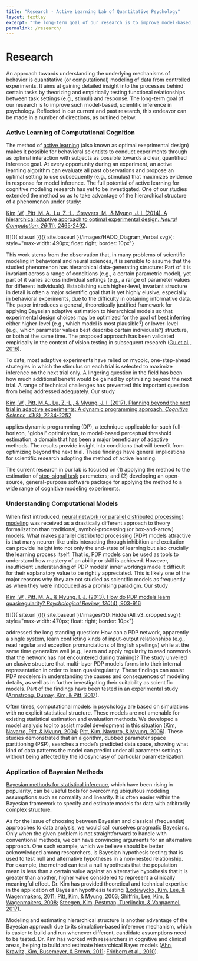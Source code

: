 ```yaml
---
title: "Research - Active Learning Lab of Quantitative Psychology"
layout: textlay
excerpt: "The long-term goal of our research is to improve model-based, scientific inference in psychology."
permalink: /research/
---
```


# Research

An approach towards understanding the underlying mechanisms of behavior is quantitative (or computational) modeling of data from controlled experiments. It aims at gaining detailed insight into the processes behind certain tasks by theorizing and empirically testing functional relationships between task settings (e.g., stimuli) and response. The long-term goal of our research is to improve such model-based, scientific inference in psychology. Reflected in our current and past research, this endeavor can be made in a number of directions, as outlined below.

### Active Learning of Computational Cognition

The method of [active learning](https://en.wikipedia.org/wiki/Active_learning_(machine_learning)) (also known as optimal exeprimental design) makes it possible for behavioral scientists to conduct experiments through as optimal interaction with subjects as possible towards a clear, quantified inference goal. At every opportunity during an experiment, an active learning algorithm can evaluate all past observations and propose an optimal setting to use subsequently (e.g., stimulus) that maximizes evidence in response for model inference. The full potential of active learning for cognitive modeling research has yet to be investigated. One of our studies extended the method so as to take advantage of the hierarchical structure of a phenomenon under study:

[Kim, W., Pitt, M. A., Lu, Z.-L., Steyvers, M., & Myung, J. I. (2014). A hierarchical adaptive approach to optimal experimental design. *Neural Computation, 26*(11), 2465-2492](https://www.mitpressjournals.org/doi/abs/10.1162/NECO_a_00654).

![]({{ site.url }}{{ site.baseurl }}/images/HADO_Diagram_Verbal.svg){: style="max-width: 490px; float: right; border: 10px"}

This work stems from the observation that, in many problems of scientific modeling in behavioral and neural sciences, it is sensible to assume that the studied phenomenon has hierarchical data-generating structure: Part of it is invariant across a range of conditions (e.g., a certain parametric model), yet part of it varies across individual settings (e.g., a range of parameter values for different individuals). Establishing such higher-level, invariant structure in detail is often a major scientific goal that is yet highly elusive, especially in behavioral experiments, due to the difficulty in obtaining informative data. The paper introduces a general, theoretically justified framework for applying Bayesian adaptive estimation to hierarchical models so that experimental design choices may be optimized for the goal of best inferring either higher-level (e.g., which model is most plausible?) or lower-level (e.g., which parameter values best describe certain individuals?) structure, or both at the same time. The proposed approach has been validated empirically in the context of vision testing in subsequent research ([Gu et al., 2016](http://jov.arvojournals.org/article.aspx?articleid=2516884)). 

To date, most adaptive experiments have relied on myopic, one-step-ahead strategies in which the stimulus on each trial is selected to maximize inference on the next trial only. A lingering question in the field has been how much additional benefit would
be gained by optimizing beyond the next trial. A range of technical challenges has prevented this important question from being addressed adequately. Our study

[Kim, W., Pitt, M.A., Lu, Z.-L., & Myung, J. I. (2017). Planning beyond the next trial in adaptive experiments: A dynamic programming approach. *Cognitive Science, 41*(8), 2234-2252](http://onlinelibrary.wiley.com/doi/10.1111/cogs.12467/full)

applies dynamic programming (DP), a technique applicable for such full-horizon, "global" optimization, to model-based perceptual
threshold estimation, a domain that has been a major beneficiary of adaptive methods. The results provide insight into conditions that will benefit from optimizing beyond the next trial. These findings have general implications for scientific research adopting the method of active learning.

The current research in our lab is focused on (1) applying the method to the estimation of [stop-signal task](http://www.cambridgecognition.com/cantab/cognitive-tests/executive-function/stop-signal-task-sst/) paremeters; and (2) developing an open-source, general-purpose software package for applying the method to a wide range of cognitive modeling experiments. 

### Understanding Computational Models

When first introduced, [neural network (or parallel distributed processing) modeling](https://en.wikipedia.org/wiki/Connectionism) was received as a drastically different approach to theory formalization than traditional, symbol-processing (or box-and-arrow) models. What makes parallel distributed processing (PDP) models attractive is that many neuron-like units interacting through inhibition and excitation can provide insight into not only the end-state of learning but also crucially the learning process itself. That is, PDP models can be used as tools to understand how mastery of an ability or skill is achieved. However, insufficient understanding of PDP models’ inner workings made it difficult for their explanatory value to be rightly appreciated. This is likely one of the major reasons why they are not studied as scientific models as frequently as when they were introduced as a promising paradigm. Our study

[Kim, W., Pitt, M. A., & Myung, I. J. (2013). How do PDP models learn quasiregularity? *Psychological Review, 120*(4), 903-916](http://psycnet.apa.org/record/2013-31538-001)

![]({{ site.url }}{{ site.baseurl }}/images/3D_HiddenAll_v3_cropped.svg){: style="max-width: 470px; float: right; border: 10px"}

addressed the long standing question: How can a PDP network, apparently a single system, learn conflicting kinds of input-output relationships (e.g., read regular and exception pronunciations of English spellings) while at the same time generalize well (e.g., learn and apply regularity to read nonwords that the network has not encountered during training)? The study unveiled an elusive structure that multi-layer PDP models forms into their internal representation in order to learn quasiregularity. These findings can assist PDP modelers in understanding the causes and consequences of modeling details, as well as in further investigating their suitability as scientific models. Part of the findings have been tested in an experimental study ([Armstrong, Dumay, Kim, & Pitt, 2017](http://psycnet.apa.org/record/2017-03298-005)).

Often times, computational models in psychology are based on simulations with no explicit statistical structure. These models are not amenable for existing statistical estimation and evaluation methods. We developed a model analysis tool to assist model development in this situation ([Kim, Navarro, Pitt, & Myung, 2004](http://papers.nips.cc/paper/2374-an-mcmc-based-method-of-comparing-connectionist-models-in-cognitive-science.pdf); [Pitt, Kim, Navarro, & Myung, 2006](http://psycnet.apa.org/record/2006-01885-003)). These studies demonstrated that an algorithm, dubbed parameter space partitioning (PSP), searches a model’s predicted data space, showing what kind of data patterns the model can predict under all parameter settings without being affected by the idiosyncrasy of particular parameterization.

### Application of Bayesian Methods

[Bayesian methods for statistical inference](https://en.wikipedia.org/wiki/Bayesian_inference), which have been rising in popularity, can be useful tools for overcoming ubiquitous modeling assumptions such as normality and linearity. It is often easier within the Bayesian framework to specify and estimate models for data with arbitrarily complex structure.

As for the issue of choosing between Bayesian and classical (frequentist) approaches to data analysis, we would call ourselves pragmatic Bayesians. Only when the given problem is not straightforward to handle with conventional methods, we can have convincing arguments for an alternative approach. One such example, which we believe should be better acknowledged among researchers, is Bayesian hypothesis testing that is used to test null and alternative hypotheses in a non-nested relationship. For example, the method can test a null hypothesis that the population mean is less than a certain value against an alternative hypothesis that it is greater than another, higher value considered to represent a clinically meaningful effect. Dr. Kim has provided theoretical and technical expertise in the application of Bayesian hypothesis testing ([Lodewyckx, Kim, Lee, & Wagenmakers, 2011](http://www.sciencedirect.com/science/article/pii/S0022249611000423); [Pitt, Kim, & Myung, 2003](https://link.springer.com/article/10.3758/BF03196467); [Shiffrin, Lee, Kim, & Wagenmakers, 2008](http://onlinelibrary.wiley.com/doi/10.1080/03640210802414826/full); [Steegen, Kim, Pestman, Tuerlinckx, & Vanpaemel, 2017](https://www.sciencedirect.com/science/article/pii/S0022249617300275)).

Modeling and estimating hierarchical structure is another advantage of the Bayesian approach due to its simulation-based inference mechanism, which is easier to build and run whenever different, candidate assumptions need to be tested. Dr. Kim has worked with researchers in cognitive and clinical areas, helping to build and estimate hierarchical Bayes models ([Ahn, Krawitz, Kim, Busemeyer, & Brown, 2011](http://psycnet.apa.org/record/2011-09442-003); [Fridberg et al., 2010](http://www.sciencedirect.com/science/article/pii/S0022249609001205)).
